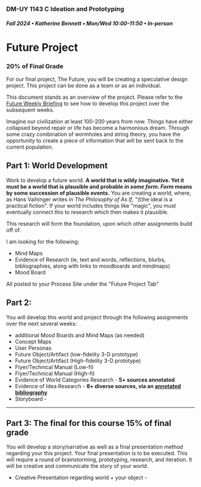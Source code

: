 ### DM-UY 1143 C Ideation and Prototyping
##### Fall 2024 • Katherine Bennett • Mon/Wed 10:00-11:50 • In-person

# Future Project 

### 20% of Final Grade

For our final project, The Future, you will be creating a speculative design project. This project can be done as a team or as an individual.

This document stands as an overview of the project. Please refer to the [Future Weekly Briefing](Future_weeklyBrief.md) to see how to develop this project over the subsequent weeks.

Imagine our civilization at least 100-200 years from now. Things have either collapsed beyond repair or life has become a harmonious dream. Through some crazy combination of wormholes and string theory, you have the opportunity to create a piece of information that will be sent back to the current population.

## Part 1: World Development
Work to develop a future world. **A world that is wildy imaginative. Yet it must be a world that is plausible and probable _in some form_. _Form_ means by some succession of plausible events.** You are creating a world, where, as Hans Vaihinger writes in _The Philosophy of As If_,  "(t)he ideal is a practical fiction". If your world includes things like "magic", you must eventually connect this to research which then makes it plausible.

This research will form the foundation, upon which other assignments build off of. 

I am looking for the following:

* Mind Maps
* Evidence of Research (ie, text and words, reflections, blurbs, bibliographies, along with links to moodboards and mindmaps) 
* Mood Board
 
All posted to your Process Site under the "Future Project Tab"

## Part 2:

You will develop this world and project through the following assignments over the next several weeks:


* additional Mood Boards and Mind Maps (as needed) <strong>  </strong>
* Concept Maps       <strong>  </strong>
* User Personas
* Future Object/Artifact (low-fidelity 3-D prototype)  <strong>  </strong>
* Future Object/Artifact (High-fidelity 3-D prototype)<strong> </strong>
* Flyer/Technical Manual (Low-fi) 
* Flyer/Technical Manual (High-fi) 
* Evidence of World Categories Research -  <strong> 5+ sources annotated  </strong>
* Evidence of Idea Research - <strong> 8+ diverse sources, via an [annotated bibliography](Future_Annotated_Bibliography.md) </strong>
* Storyboard  -  <strong>  </strong>

____________________________________________________________
## Part 3: The final for this course 15% of final grade

You will develop a story/narrative as well as a final presentation method regarding your this project. Your final presentation is to be executed. This will require a round of brainstorming, prototyping, research, and iteration. It will be creative and communicate the story of your world.


* Creative Presentation regarding world + your object -  <strong> </strong>